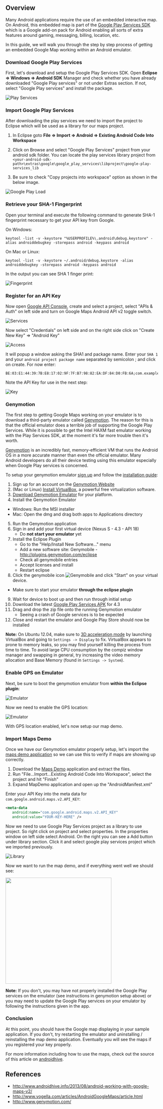 ## Overview

Many Android applications require the use of an embedded interactive map. On Android, this embedded map is part of the [Google Play Services SDK](http://developer.android.com/google/play-services/setup.html) which is a Google add-on pack for Android enabling all sorts of extra features around gaming, messaging, billing, location, etc.

In this guide, we will walk you through the step by step process of getting an embedded Google Map working within an Android emulator.

### Download Google Play Services

First, let's download and setup the Google Play Services SDK. Open **Eclipse ⇒ Windows ⇒ Android SDK** Manager and check whether you have already downloaded "Google Play services" or not under Extras section. If not, select "Google Play services" and install the package.

![Play Services](http://i.imgur.com/3ZJsWEw.png)

### Import Google Play Services

After downloading the play services we need to import the project to Eclipse which will be used as a library for our maps project.

1. In Eclipse goto **File ⇒ Import ⇒ Android ⇒ Existing Android Code Into Workspace**

2. Click on Browse and select "Google Play Services" project from your android sdk folder. You can locate the play services library project from
`<your-android-sdk-path>\extras\google\google_play_services\libproject\google-play-services_lib`

3. Be sure to check "Copy projects into workspace" option as shown in the below image.

![Google Play Load](http://i.imgur.com/EHefxss.png)

### Retrieve your SHA-1 Fingerprint

Open your terminal and execute the following command to generate SHA-1 fingerprint necessary to get your API key from Google.

On Windows:

```
keytool -list -v -keystore "%USERPROFILE%\.android\debug.keystore" -alias androiddebugkey -storepass android -keypass android
```

On Mac or Linux:

```
keytool -list -v -keystore ~/.android/debug.keystore -alias androiddebugkey -storepass android -keypass android
```

In the output you can see SHA 1 finger print:

![Fingerprint](http://www.androidhive.info/wp-content/uploads/2013/08/android-google-maps-sha-1-fingerprint.png)

### Register for an API Key

Now open [Google API Console](https://cloud.google.com/console), create and select a project, select "APIs & Auth" on left side and turn on Google Maps Android API v2 toggle switch.

![Services](http://www.androidhive.info/wp-content/uploads/2013/08/android-google-console-maps-api.png)

Now select "Credentials" on left side and on the right side click on "Create New Key" =>  "Android Key"

![Access](http://www.androidhive.info/wp-content/uploads/2013/08/google-console-creating-a-key.png)

It will popup a window asking the SHA1 and package name. Enter your `SHA 1` and your `android project package name` separated by semicolon ; and click on create. For now enter:

```
BE:03:E1:44:39:7B:E8:17:02:9F:7F:B7:98:82:EA:DF:84:D0:FB:6A;com.example.mapdemo
```

Note the API Key for use in the next step:

![Key](http://www.androidhive.info/wp-content/uploads/2013/08/google-console-android-maps-api-key1.png)

### Genymotion

The first step to getting Google Maps working on your emulator is to download a third-party emulator called [Genymotion](http://www.genymotion.com/). The reason for this is that the official emulator does a terrible job of supporting the Google Play Services. While it is possible to get the Intel HAXM fast emulator working with the Play Services SDK, at the moment it's far more trouble then it's worth. 

[Genymotion](http://www.genymotion.com/) is an incredibly fast, memory-efficient VM that runs the Android OS in a more accurate manner than even the official emulator. Many Android developers do all their device testing using this emulator especially when Google Play services is concerned.

To setup your genymotion emulator [sign up](https://cloud.genymotion.com/page/customer/login/?next=/) and follow the [installation guide](https://cloud.genymotion.com/page/doc/):

1. Sign up for an account on the [Genymotion Website](https://cloud.genymotion.com/page/customer/login/?next=/)
2. (Mac or Linux) [Install VirtualBox](https://www.virtualbox.org/wiki/Downloads), a powerful free virtualization software.
3. [Download Genymotion Emulator](https://cloud.genymotion.com/page/launchpad/download/) for your platform.
4. Install the Genymotion Emulator
  * Windows: Run the MSI installer
  * Mac: Open the dmg and drag both apps to Applications directory
5. Run the Genymotion application
6. Sign in and add your first virtual device (Nexus S - 4.3 - API 18)
   * Do **not start your emulator** yet
7. Install the Eclipse Plugin
   * Go to the "Help/Install New Software..." menu
   * Add a new software site: Genymobile - http://plugins.genymotion.com/eclipse
   * Check all genymobile entries
   * Accept licenses and install
   * Restart eclipse
8. Click the genymobile icon ![Genymobile](https://cloud.genymotion.com/static/images/doc/genymotion-plugin-eclipse-button.png) and click "Start" on your virtual device.
  * Make sure to start your emulator **through the eclipse plugin**
9. Wait for device to boot up and then run through initial setup
10. Download the latest [Google Play Services APK](http://wiki.rootzwiki.com/Google_Apps#Universal_Packages_2) for 4.3
11. Drag and drop the zip file onto the running Genymotion emulator
    * Seeing a crash of Google services is to be expected
12. Close and restart the emulator and Google Play Store should now be installed

**Note:** On Ubuntu 12.04, make sure to [3D acceleration mode](http://imgur.com/Kl9cOmb) by launching VirtualBox and going to `Settings -> Display` to fix. VirtualBox appears to prone to memory leaks, so you may find yourself killing the process from time to time. To avoid large CPU consumption by the compiz window manager and swapping in general, try increasing the video memory allocation and Base Memory (found in `Settings -> System`).

### Enable GPS on Emulator

Next, be sure to boot the genymotion emulator from **within the Eclipse plugin**:

![Emulator](http://i.imgur.com/OsGYNpE.png)

Now we need to enable the GPS location:

![Emulator](http://i.imgur.com/oAdAKA0.png)

With GPS location enabled, let's now setup our map demo.

### Import Maps Demo

Once we have our Genymotion emulator properly setup, let's import the [maps demo application](https://github.com/thecodepath/android-google-maps-demo) so we can use this to verify if maps are showing up correctly. 

1. Download the [Maps Demo](https://github.com/thecodepath/android-google-maps-demo/archive/master.zip) application and extract the files.
2. Run "File...Import...Existing Android Code Into Workspace", select the project and hit "Finish"
3. Expand MapDemo application and open up the "AndroidManifest.xml"

Enter your API Key into the meta data for `com.google.android.maps.v2.API_KEY`:

```xml
<meta-data
   android:name="com.google.android.maps.v2.API_KEY"
   android:value="YOUR-KEY-HERE" />
```

Now we need to use Google Play Services project as a library to use project. So right click on project and select properties. In the properties window on left side select Android. On the right you can see a Add button under library section. Click it and select google play services project which we imported previously.

![Library](http://i.imgur.com/9dsbUBP.png)

Now we want to run the map demo, and if everything went well we should see:

<img src="http://i.imgur.com/3KFfS9G.png" width="350" />

**Note:** If you don't, you may have not properly installed the Google Play services on the emulator (see instructions in genymotion setup above) or you may need to update the Google Play services on your emulator by following the instructions given in the app.

### Conclusion

At this point, you should have the Google map displaying in your sample application. If you don't, try restarting the emulator and uninstalling / reinstalling the map demo application. Eventually you will see the maps if you registered your key properly.

For more information including how to use the maps, check out the source of this article on [androidhive](http://www.androidhive.info/2013/08/android-working-with-google-maps-v2/).

## References

* <http://www.androidhive.info/2013/08/android-working-with-google-maps-v2/>
* <http://www.vogella.com/articles/AndroidGoogleMaps/article.html>
* <http://www.genymotion.com/>